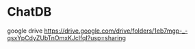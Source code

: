 # ChatDB
google drive 
https://drive.google.com/drive/folders/1eb7mgp-_-qsxYpCdyZUbTnOmxKJclfqI?usp=sharing
